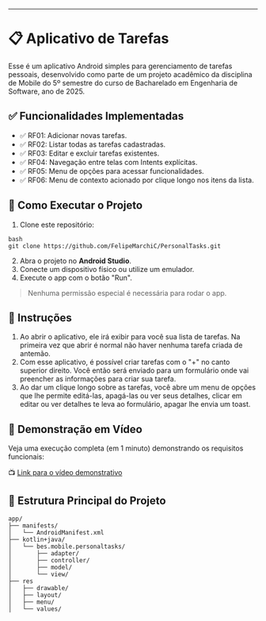 ---

# 📋 Aplicativo de Tarefas

Esse é um aplicativo Android simples para gerenciamento de tarefas pessoais, desenvolvido como parte de um projeto acadêmico da disciplina de Mobile do 5º semestre do curso de Bacharelado em Engenharia de Software, ano de 2025.

## ✅ Funcionalidades Implementadas

- ✅ RF01: Adicionar novas tarefas.
- ✅ RF02: Listar todas as tarefas cadastradas.
- ✅ RF03: Editar e excluir tarefas existentes.
- ✅ RF04: Navegação entre telas com Intents explícitas.
- ✅ RF05: Menu de opções para acessar funcionalidades.
- ✅ RF06: Menu de contexto acionado por clique longo nos itens da lista.

## 🚀 Como Executar o Projeto

1. Clone este repositório:
```
bash
git clone https://github.com/FelipeMarchiC/PersonalTasks.git
```

2. Abra o projeto no **Android Studio**.
3. Conecte um dispositivo físico ou utilize um emulador.
4. Execute o app com o botão "Run".

> Nenhuma permissão especial é necessária para rodar o app.

## 🦗 Instruções
1. Ao abrir o aplicativo, ele irá exibir para você sua lista de tarefas. Na primeira vez que abrir é normal não haver nenhuma tarefa criada de antemão.
2. Com esse aplicativo, é possível criar tarefas com o "+" no canto superior direito. Você então será enviado para um formulário onde vai preencher as informações para criar sua tarefa.
3. Ao dar um clique longo sobre as tarefas, você abre um menu de opções que lhe permite editá-las, apagá-las ou ver seus detalhes, clicar em editar ou ver detalhes te leva ao formulário, apagar lhe envia um toast.

## 🎥 Demonstração em Vídeo

Veja uma execução completa (em 1 minuto) demonstrando os requisitos funcionais:

📺 [Link para o vídeo demonstrativo](https://youtu.be/tliw9RQ4bWY)

## 📁 Estrutura Principal do Projeto
```
app/
├── manifests/
│   └── AndroidManifest.xml
├── kotlin+java/
│   └── bes.mobile.personaltasks/
│       ├── adapter/
│       ├── controller/
│       ├── model/
│       └── view/
├── res
│   ├── drawable/
│   ├── layout/
│   ├── menu/
│   └── values/
```
